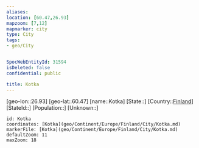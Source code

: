 ```yaml
---
aliases: 
location: [60.47,26.93]
mapzoom: [7,12] 
mapmarker: city 
type: City
tags:
- geo/City


SpocWebEntityId: 31594
isDeleted: false
confidential: public

title: Kotka
---
```

[geo-lon::26.93]
[geo-lat::60.47]
[name::Kotka]
[State::]
[Country::[Finland](geo/Continent/Europe/Finland.md)]
[StateId::]
[Population::]
[Unknown::]


```leaflet
id: Kotka
coordinates: [Kotka](geo/Continent/Europe/Finland/City/Kotka.md)
markerFile: [Kotka](geo/Continent/Europe/Finland/City/Kotka.md)
defaultZoom: 11 
maxZoom: 18
```


